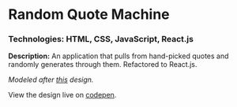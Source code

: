 # Random Quote Machine
### Technologies: HTML, CSS, JavaScript, React.js

**Description:** An application that pulls from hand-picked quotes and randomly generates through them. Refactored to React.js.

*Modeled after [this](https://codepen.io/freeCodeCamp/full/qRZeGZ) design.*

View the design live on [codepen](https://codepen.io/justkeepprogramming/pen/yLeXEOK).
